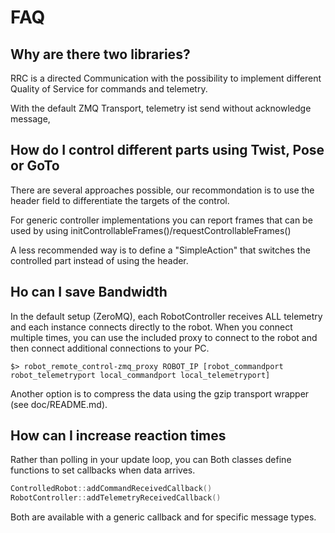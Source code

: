 # FAQ

## Why are there two libraries?

RRC is a directed Communication with the possibility to implement different Quality of Service for commands and telemetry.

With the default ZMQ Transport, telemetry ist send without acknowledge message, 


## How do I control different parts using Twist, Pose or GoTo

There are several approaches possible, our recommondation is to use the header field to differentiate the targets of the control.

For generic controller implementations you can report frames that can be used by using initControllableFrames()/requestControllableFrames()

A less recommended way is to define a "SimpleAction" that switches the controlled part instead of using the header.

## Ho can I save Bandwidth

In the default setup (ZeroMQ), each RobotController receives ALL telemetry and each instance connects directly to the robot. When you connect multiple times, you can use the included proxy to connect to the robot and then connect additional connections to your PC. 

```$> robot_remote_control-zmq_proxy ROBOT_IP [robot_commandport robot_telemetryport local_commandport local_telemetryport]``` 

Another option is to compress the data using the gzip transport wrapper (see doc/README.md).


## How can I increase reaction times

Rather than polling in your update loop, you can 
Both classes define functions to set callbacks when data arrives. 

```c++
ControlledRobot::addCommandReceivedCallback()
RobotController::addTelemetryReceivedCallback()
```

Both are available with a generic callback and for specific message types.
